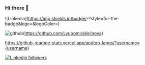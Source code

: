 ### Hi there 👋

<!--
**LyubomiraVelinova/LyubomiraVelinova** is a ✨ _special_ ✨ repository because its `README.md` (this file) appears on your GitHub profile.

Here are some ideas to get you started:

- 🔭 I’m currently working on ...
- 🌱 I’m currently learning ...
- 👯 I’m looking to collaborate on ...
- 🤔 I’m looking for help with ...
- 💬 Ask me about ...
- 📫 How to reach me: ...
- 😄 Pronouns: ...
- ⚡ Fun fact: ...
-->

![LinkedIn](https://img.shields.io/badge/<Badge Text>-<Background Color>?style=for-the-badge&logo=<Icon Name>&logoColor=<Logo Color>)


![github](https://img.shields.io/badge/GitHub-000000?style=for-the-badge&logo=GitHub&logoColor=white)(https://github.com/LyubomiraVelinova)

https://github-readme-stats.vercel.app/api/top-langs/?username={username}

<a href="https://www.linkedin.com/in/codemaker2015">
    <img alt="Linkedin followers" src="https://img.shields.io/badge/followers-1.9K-blue?color=blue&logo=linkedin">
  </a>
